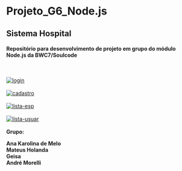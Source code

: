 <h1>Projeto_G6_Node.js</h1>
<h2>Sistema Hospital</h2>
<h4>Repositório para desenvolvimento de projeto em grupo do módulo Node.js da BWC7/Soulcode</h4><br>

<a href="https://ibb.co/S0NL2V7"><img src="https://i.ibb.co/ZKdZ3c1/login.png" alt="login" border="0"></a>
<br>
<br>
<a href="https://ibb.co/p22dPTq"><img src="https://i.ibb.co/tBBDh6R/cadastro.png" alt="cadastro" border="0"></a>
<br>
<br>
<a href="https://ibb.co/MVyYmmk"><img src="https://i.ibb.co/58XNPPh/lista-esp.png" alt="lista-esp" border="0"></a>
<br>
<br>
<a href="https://ibb.co/7WttW4G"><img src="https://i.ibb.co/C7KK72n/lista-usuar.png" alt="lista-usuar" border="0"></a>
<br>
<br>
<strong>Grupo:<strong>

Ana Karolina de Melo<br>
Mateus Holanda<br>
Geisa<br> 
André Morelli
